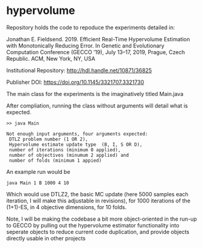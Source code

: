 # hypervolume


Repository holds the code to repoduce the experiments detailed in:


Jonathan E. Fieldsend. 2019. 
Efficient Real-Time Hypervolume Estimation with Monotonically Reducing Error. 
In Genetic and Evolutionary Computation Conference (GECCO ’19), 
July 13–17, 2019, Prague, Czech Republic. ACM, New York, NY, USA

Institutional Repository: http://hdl.handle.net/10871/36825

Publisher DOI: https://doi.org/10.1145/3321707.3321730

The main class for the experiments is the imaginatively titled Main.java

After compliation, running the class without arguments will detail what is expected.

```
>> java Main

Not enough input arguments, four arguments expected:
 DTLZ problem number (1 OR 2),
 Hypervolume estimate update type  (B, I, S OR D),
 number of iterations (minimum 0 applied),
 number of objectives (minumum 2 applied) and
 number of folds (minimum 1 appied)
```

An example run would be 

```
java Main 1 B 1000 4 10
```

Which would use DTLZ2, the basic MC update (here 5000 samples each iteration, I will make this adjustable in revisions), for 1000 iterations of the (1+1)-ES, in 4 objective dimensions, for 10 folds.

Note, I will be making the codebase a bit more object-oriented in the run-up to GECCO by pulling out the hypervolume estimator functionality into seperate objects to reduce current code duplication, and provide objects directly usable in other projects


